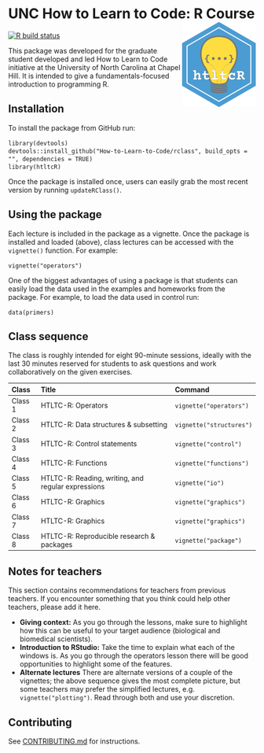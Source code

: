 # UNC How to Learn to Code: R Course <img src="man/figures/htltcR.png" width="150" align="right" />

<!-- badges: start -->
[![R build status](https://github.com/How-to-Learn-to-Code/rclass/workflows/R-CMD-check/badge.svg)](https://github.com/How-to-Learn-to-Code/rclass/actions)
<!-- badges: end -->

This package was developed for the graduate student developed and led How to Learn to Code initiative at the University of North Carolina at Chapel Hill. It is intended to give a fundamentals-focused introduction to programming R. 

## Installation

To install the package from GitHub run:

```
library(devtools)
devtools::install_github("How-to-Learn-to-Code/rclass", build_opts = "", dependencies = TRUE)
library(htltcR)
```

Once the package is installed once, users can easily grab the most recent version by running `updateRClass()`.

## Using the package

Each lecture is included in the package as a vignette. Once the package is installed and loaded (above), class lectures can be accessed with the `vignette()` function. For example:

```
vignette("operators")
```

One of the biggest advantages of using a package is that students can easily load the data used in the examples and homeworks from the package. For example, to load the data used in control run: 

```
data(primers)
```

## Class sequence

The class is roughly intended for eight 90-minute sessions, ideally with the last 30 minutes reserved for students to ask questions and work collaboratively on the given exercises.

| Class        | Title                                              | Command                  |
| :---         | :---                                               | :---                     |
| Class 1      | HTLTC-R: Operators                                 | `vignette("operators")`  |
| Class 2      | HTLTC-R: Data structures & subsetting              | `vignette("structures")` |
| Class 3      | HTLTC-R: Control statements                        | `vignette("control")`    |
| Class 4      | HTLTC-R: Functions                                 | `vignette("functions")`  |
| Class 5      | HTLTC-R: Reading, writing, and regular expressions | `vignette("io")`         |
| Class 6      | HTLTC-R: Graphics                                  | `vignette("graphics")`   |
| Class 7      | HTLTC-R: Graphics                                  | `vignette("graphics")`   |
| Class 8      | HTLTC-R: Reproducible research & packages          | `vignette("package")`    |

## Notes for teachers
This section contains recommendations for teachers from previous teachers. If you encounter something that you think could help other teachers, please add it here.

* **Giving context:** As you go through the lessons, make sure to highlight how this can be useful to your target audience (biological and biomedical scientists). 
* **Introduction to RStudio:** Take the time to explain what each of the windows is. As you go through the operators lesson there will be good opportunities to highlight some of the features.
* **Alternate lectures** There are alternate versions of a couple of the vignettes; the above sequence gives the most complete picture, but some teachers may prefer the simplified lectures, e.g. `vignette("plotting")`. Read through both and use your discretion. 

## Contributing

See [CONTRIBUTING.md](CONTRIBUTING.md) for instructions.
